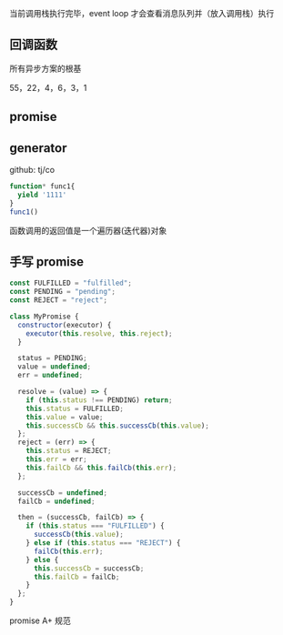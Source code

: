<!--
 * @Author: your name
 * @Date: 2021-06-02 20:11:53
 * @LastEditTime: 2021-06-03 22:05:49
 * @LastEditors: Please set LastEditors
 * @Description: In User Settings Edit
 * @FilePath: /Notes/summary/2021/js 异步模式.MD
-->

当前调用栈执行完毕，event loop 才会查看消息队列并（放入调用栈）执行

## 回调函数

所有异步方案的根基

55，22，4，6，3，1

## promise

## generator

github: tj/co

```js
function* func1{
  yield '1111'
}
func1()
```

函数调用的返回值是一个遍历器(迭代器)对象

## 手写 promise

```js
const FULFILLED = "fulfilled";
const PENDING = "pending";
const REJECT = "reject";

class MyPromise {
  constructor(executor) {
    executor(this.resolve, this.reject);
  }

  status = PENDING;
  value = undefined;
  err = undefined;

  resolve = (value) => {
    if (this.status !== PENDING) return;
    this.status = FULFILLED;
    this.value = value;
    this.successCb && this.successCb(this.value);
  };
  reject = (err) => {
    this.status = REJECT;
    this.err = err;
    this.failCb && this.failCb(this.err);
  };

  successCb = undefined;
  failCb = undefined;

  then = (successCb, failCb) => {
    if (this.status === "FULFILLED") {
      successCb(this.value);
    } else if (this.status === "REJECT") {
      failCb(this.err);
    } else {
      this.successCb = successCb;
      this.failCb = failCb;
    }
  };
}
```

promise A+ 规范
